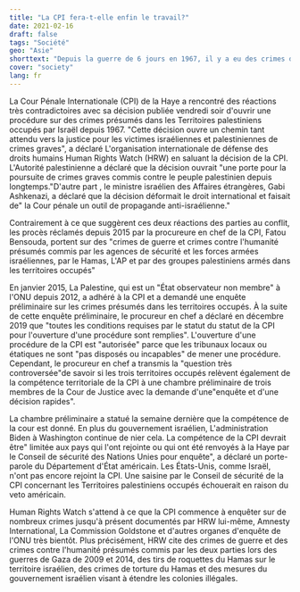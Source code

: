 ```yaml
---
title: "La CPI fera-t-elle enfin le travail?"
date: 2021-02-16
draft: false
tags: "Société"
geo: "Asie"
shorttext: "Depuis la guerre de 6 jours en 1967, il y a eu des crimes de guerre en Israël et dans les territoires occupés sans conséquences juridiques."
cover: "society"
lang: fr
---
```


La Cour Pénale Internationale (CPI) de la Haye a rencontré des réactions très contradictoires avec sa décision publiée vendredi soir d'ouvrir une procédure sur des crimes présumés dans les Territoires palestiniens occupés par Israël depuis 1967. "Cette décision ouvre un chemin tant attendu vers la justice pour les victimes israéliennes et palestiniennes de crimes graves", a déclaré L'organisation internationale de défense des droits humains Human Rights Watch (HRW) en saluant la décision de la CPI. L'Autorité palestinienne a déclaré que la décision ouvrait "une porte pour la poursuite de crimes graves commis contre le peuple palestinien depuis longtemps."D'autre part , le ministre israélien des Affaires étrangères, Gabi Ashkenazi, a déclaré que la décision déformait le droit international et faisait de" la Cour pénale un outil de propagande anti-israélienne."

Contrairement à ce que suggèrent ces deux réactions des parties au conflit, les procès réclamés depuis 2015 par la procureure en chef de la CPI, Fatou Bensouda, portent sur des "crimes de guerre et crimes contre l'humanité présumés commis par les agences de sécurité et les forces armées israéliennes, par le Hamas, L'AP et par des groupes palestiniens armés dans les territoires occupés"

En janvier 2015, La Palestine, qui est un "État observateur non membre" à l'ONU depuis 2012, a adhéré à la CPI et a demandé une enquête préliminaire sur les crimes présumés dans les territoires occupés. À la suite de cette enquête préliminaire, le procureur en chef a déclaré en décembre 2019 que "toutes les conditions requises par le statut du statut de la CPI pour l'ouverture d'une procédure sont remplies". L'ouverture d'une procédure de la CPI est "autorisée" parce que les tribunaux locaux ou étatiques ne sont "pas disposés ou incapables" de mener une procédure. Cependant, le procureur en chef a transmis la "question très controversée"de savoir si les trois territoires occupés relèvent également de la compétence territoriale de la CPI à une chambre préliminaire de trois membres de la Cour de Justice avec la demande d'une"enquête et d'une décision rapides".

La chambre préliminaire a statué la semaine dernière que la compétence de la cour est donné. En plus du gouvernement israélien, L'administration Biden à Washington continue de nier cela. La compétence de la CPI devrait être" limitée aux pays qui l'ont rejointe ou qui ont été renvoyés à la Haye par le Conseil de sécurité des Nations Unies pour enquête", a déclaré un porte-parole du Département d'État américain. Les États-Unis, comme Israël, n'ont pas encore rejoint la CPI. Une saisine par le Conseil de sécurité de la CPI concernant les Territoires palestiniens occupés échouerait en raison du veto américain.

Human Rights Watch s'attend à ce que la CPI commence à enquêter sur de nombreux crimes jusqu'à présent documentés par HRW lui-même, Amnesty International, La Commission Goldstone et d'autres organes d'enquête de l'ONU très bientôt. Plus précisément, HRW cite des crimes de guerre et des crimes contre l'humanité présumés commis par les deux parties lors des guerres de Gaza de 2009 et 2014, des tirs de roquettes du Hamas sur le territoire israélien, des crimes de torture du Hamas et des mesures du gouvernement israélien visant à étendre les colonies illégales.
